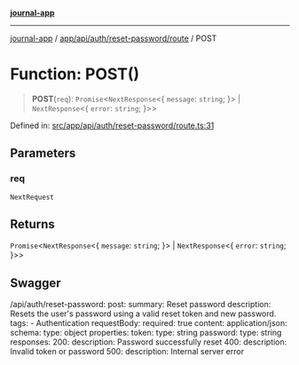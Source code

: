 [**journal-app**](../../../../../../README.md)

***

[journal-app](../../../../../../modules.md) / [app/api/auth/reset-password/route](../README.md) / POST

# Function: POST()

> **POST**(`req`): `Promise`\<`NextResponse`\<\{ `message`: `string`; \}\> \| `NextResponse`\<\{ `error`: `string`; \}\>\>

Defined in: [src/app/api/auth/reset-password/route.ts:31](https://github.com/FullStackExam/shamiri-journaling/blob/2429a79bf524ec1d1bc42e8c42aa2b20457e1d23/src/app/api/auth/reset-password/route.ts#L31)

## Parameters

### req

`NextRequest`

## Returns

`Promise`\<`NextResponse`\<\{ `message`: `string`; \}\> \| `NextResponse`\<\{ `error`: `string`; \}\>\>

## Swagger

/api/auth/reset-password:
  post:
    summary: Reset password
    description: Resets the user's password using a valid reset token and new password.
    tags:
      - Authentication
    requestBody:
      required: true
      content:
        application/json:
          schema:
            type: object
            properties:
              token:
                type: string
              password:
                type: string
    responses:
      200:
        description: Password successfully reset
      400:
        description: Invalid token or password
      500:
        description: Internal server error
